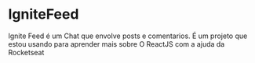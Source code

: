 # IgniteFeed
Ignite Feed é um Chat que envolve posts e comentarios. É um projeto que estou usando para aprender mais sobre O ReactJS com a ajuda da Rocketseat



